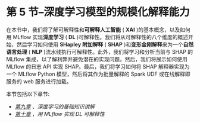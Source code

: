# 第 5 节–深度学习模型的规模化解释能力

在本节中，我们将了解可解释性和**可解释人工智能** ( **XAI** )的基本概念，以及如何用 MLflow 实现**深度学习** ( **DL** )可解释性。我们将从可解释性的八个维度的概述开始，然后学习如何使用 **SHapley 附加解释** ( **SHAP** )和**变形金刚解释**来为一个**自然语言处理** ( **NLP** )流水线执行可解释性。此外，我们将学习和分析当前与 SHAP 的 MLflow 集成，以了解利弊并避免潜在的实现问题。然后，我们将展示如何使用 MLflow 的日志 API 实现 SHAP。最后，我们将学习如何将 SHAP 解释器实现为一个 MLflow Python 模型，然后将其作为批量解释的 Spark UDF 或在线解释即服务的 web 服务进行加载。

本节包括以下章节:

*   [*第九章*](B18120_09_ePub.xhtml#_idTextAnchor112) 、*深度学习的基础知识讲解*
*   [*第十章*](B18120_10_ePub.xhtml#_idTextAnchor127) ，*用 MLflow 实现 DL 可解释性*